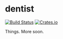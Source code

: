 # dentist

[![Build Status](https://travis-ci.org/bobsomers/dentist.svg?branch=master)](https://travis-ci.org/bobsomers/dentist)
[![Crates.io](https://img.shields.io/crates/v/dentist.svg?maxAge=2592000)]()

Things. More soon.
